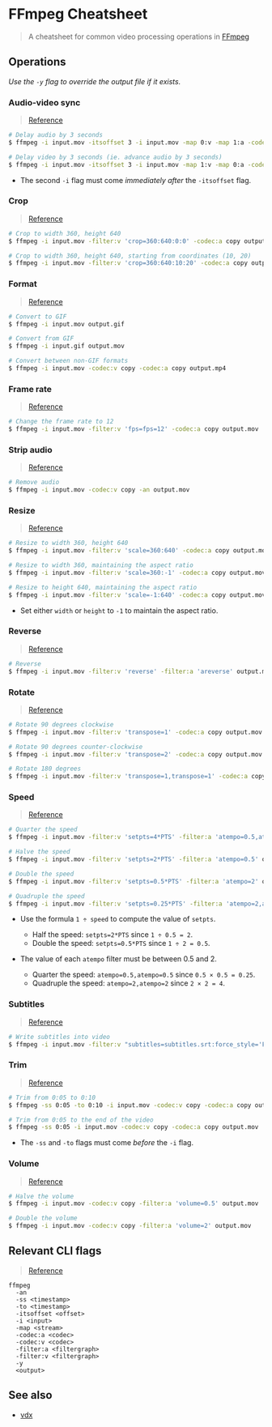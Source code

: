 # FFmpeg Cheatsheet

> A cheatsheet for common video processing operations in [FFmpeg](https://ffmpeg.org)

## Operations

*Use the `-y` flag to override the output file if it exists.*

### Audio-video sync

> [Reference](https://superuser.com/questions/982342/in-ffmpeg-how-to-delay-only-the-audio-of-a-mp4-video-without-converting-the-au)

```sh
# Delay audio by 3 seconds
$ ffmpeg -i input.mov -itsoffset 3 -i input.mov -map 0:v -map 1:a -codec:a copy -codec:v copy output.mov

# Delay video by 3 seconds (ie. advance audio by 3 seconds)
$ ffmpeg -i input.mov -itsoffset 3 -i input.mov -map 1:v -map 0:a -codec:a copy -codec:v copy output.mov
```

- The second `-i` flag must come *immediately after* the `-itsoffset` flag.

### Crop

> [Reference](https://ffmpeg.org/ffmpeg-filters.html#crop)

```sh
# Crop to width 360, height 640
$ ffmpeg -i input.mov -filter:v 'crop=360:640:0:0' -codec:a copy output.mov

# Crop to width 360, height 640, starting from coordinates (10, 20)
$ ffmpeg -i input.mov -filter:v 'crop=360:640:10:20' -codec:a copy output.mov
```

### Format

> [Reference](https://stackoverflow.com/questions/8075992/using-ffmpeg-convert-a-file-from-one-output)

```sh
# Convert to GIF
$ ffmpeg -i input.mov output.gif

# Convert from GIF
$ ffmpeg -i input.gif output.mov

# Convert between non-GIF formats
$ ffmpeg -i input.mov -codec:v copy -codec:a copy output.mp4
```

### Frame rate

> [Reference](https://trac.ffmpeg.org/wiki/ChangingFrameRate)

```sh
# Change the frame rate to 12
$ ffmpeg -i input.mov -filter:v 'fps=fps=12' -codec:a copy output.mov
```

### Strip audio

> [Reference](https://superuser.com/questions/268985/remove-audio-from-video-file-with-ffmpeg)

```sh
# Remove audio
$ ffmpeg -i input.mov -codec:v copy -an output.mov
```

### Resize

> [Reference](https://trac.ffmpeg.org/wiki/Scaling)

```sh
# Resize to width 360, height 640
$ ffmpeg -i input.mov -filter:v 'scale=360:640' -codec:a copy output.mov

# Resize to width 360, maintaining the aspect ratio
$ ffmpeg -i input.mov -filter:v 'scale=360:-1' -codec:a copy output.mov

# Resize to height 640, maintaining the aspect ratio
$ ffmpeg -i input.mov -filter:v 'scale=-1:640' -codec:a copy output.mov
```

- Set either `width` or `height` to `-1` to maintain the aspect ratio.

### Reverse

> [Reference](https://video.stackexchange.com/questions/17738/how-to-use-ffmpeg-command-for-reverse-video)

```sh
# Reverse
$ ffmpeg -i input.mov -filter:v 'reverse' -filter:a 'areverse' output.mov
```

### Rotate

> [Reference](https://stackoverflow.com/questions/3937387/rotating-videos-with-ffmpeg)

```sh
# Rotate 90 degrees clockwise
$ ffmpeg -i input.mov -filter:v 'transpose=1' -codec:a copy output.mov

# Rotate 90 degrees counter-clockwise
$ ffmpeg -i input.mov -filter:v 'transpose=2' -codec:a copy output.mov

# Rotate 180 degrees
$ ffmpeg -i input.mov -filter:v 'transpose=1,transpose=1' -codec:a copy output.mov
```

### Speed

> [Reference](https://trac.ffmpeg.org/wiki/How%20to%20speed%20up%20/%20slow%20down%20a%20video)

```sh
# Quarter the speed
$ ffmpeg -i input.mov -filter:v 'setpts=4*PTS' -filter:a 'atempo=0.5,atempo=0.5' output.mov

# Halve the speed
$ ffmpeg -i input.mov -filter:v 'setpts=2*PTS' -filter:a 'atempo=0.5' output.mov

# Double the speed
$ ffmpeg -i input.mov -filter:v 'setpts=0.5*PTS' -filter:a 'atempo=2' output.mov

# Quadruple the speed
$ ffmpeg -i input.mov -filter:v 'setpts=0.25*PTS' -filter:a 'atempo=2,atempo=2' output.mov
```

- Use the formula `1 ÷ speed` to compute the value of `setpts`.
  - Half the speed: `setpts=2*PTS` since `1 ÷ 0.5 = 2`.
  - Double the speed: `setpts=0.5*PTS` since `1 ÷ 2 = 0.5`.

- The value of each `atempo` filter must be between 0.5 and 2.
  - Quarter the speed: `atempo=0.5,atempo=0.5` since `0.5 × 0.5 = 0.25`.
  - Quadruple the speed: `atempo=2,atempo=2` since `2 × 2 = 4`.

### Subtitles

> [Reference](https://stackoverflow.com/questions/57869367/ffmpeg-subtitles-alignment-and-position)

```sh
# Write subtitles into video
$ ffmpeg -i input.mov -filter:v "subtitles=subtitles.srt:force_style='FontName=Menlo Bold,Fontsize=18'" -codec:a copy output.mov
```

### Trim

> [Reference](https://trac.ffmpeg.org/wiki/Seeking#Cuttingsmallsections)

```sh
# Trim from 0:05 to 0:10
$ ffmpeg -ss 0:05 -to 0:10 -i input.mov -codec:v copy -codec:a copy output.mov

# Trim from 0:05 to the end of the video
$ ffmpeg -ss 0:05 -i input.mov -codec:v copy -codec:a copy output.mov
```

- The `-ss` and `-to` flags must come *before* the `-i` flag.

### Volume

> [Reference](https://trac.ffmpeg.org/wiki/AudioVolume)

```sh
# Halve the volume
$ ffmpeg -i input.mov -codec:v copy -filter:a 'volume=0.5' output.mov

# Double the volume
$ ffmpeg -i input.mov -codec:v copy -filter:a 'volume=2' output.mov
```

## Relevant CLI flags

> [Reference](https://ffmpeg.org/ffmpeg.html)

```
ffmpeg
  -an
  -ss <timestamp>
  -to <timestamp>
  -itsoffset <offset>
  -i <input>
  -map <stream>
  -codec:a <codec>
  -codec:v <codec>
  -filter:a <filtergraph>
  -filter:v <filtergraph>
  -y
  <output>
```

## See also

- [vdx](https://github.com/yuanqing/vdx)
